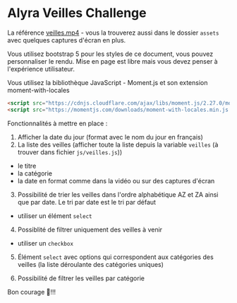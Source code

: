 # Alyra Veilles Challenge

La référence [veilles.mp4](https://wptemplates.pehaa.com/assets/alyra/veilles.mp4) - vous la trouverez aussi dans le dossier `assets` avec quelques captures d'écran en plus.

Vous utilisez bootstrap 5 pour les styles de ce document, vous pouvez personnaliser le rendu.
Mise en page est libre mais vous devez penser à l'expérience utilisateur.

Vous utilisez la bibliothèque JavaScript - Moment.js et son extension moment-with-locales

```html
<script src="https://cdnjs.cloudflare.com/ajax/libs/moment.js/2.27.0/moment.min.js" />
<script src="https://momentjs.com/downloads/moment-with-locales.min.js />
```

Fonctionnalités à mettre en place :

1. Afficher la date du jour (format avec le nom du jour en français)
2. La liste des veilles (afficher toute la liste depuis la variable `veilles` (à trouver dans fichier `js/veilles.js`))

- le titre
- la catégorie
- la date en format comme dans la vidéo ou sur des captures d'écran

3. Possibilité de trier les veilles dans l'ordre alphabétique AZ et ZA ainsi que par date. Le tri par date est le tri par défaut

- utiliser un élément `select`

4. Possiblité de filtrer uniquement des veilles à venir

- utiliser un `checkbox`

5. Élément `select` avec options qui correspondent aux catégories des veilles (la liste déroulante des catégories uniques)

6. Possibilité de filtrer les veilles par catégorie

Bon courage 💪!!!
